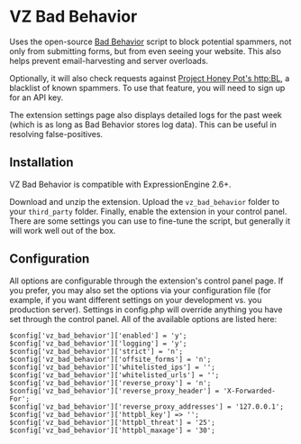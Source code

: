 VZ Bad Behavior
===============

Uses the open-source [Bad Behavior](http://bad-behavior.ioerror.us/) script to block potential spammers, not only from submitting forms, but from even seeing your website. This also helps prevent email-harvesting and server overloads.

Optionally, it will also check requests against [Project Honey Pot's http:BL](http://www.projecthoneypot.org/services_overview.php), a blacklist of known spammers. To use that feature, you will need to sign up for an API key.

The extension settings page also displays detailed logs for the past week (which is as long as Bad Behavior stores log data). This can be useful in resolving false-positives.

Installation
------------

VZ Bad Behavior is compatible with ExpressionEngine 2.6+.

Download and unzip the extension. Upload the `vz_bad_behavior` folder to your `third_party` folder. Finally, enable the extension in your control panel. There are some settings you can use to fine-tune the script, but generally it will work well out of the box.

Configuration
-------------

All options are configurable through the extension's control panel page. If you prefer, you may also set the options via your configuration file (for example, if you want different settings on your development vs. you production server). Settings in config.php will override anything you have set through the control panel. All of the available options are listed here:

    $config['vz_bad_behavior']['enabled'] = 'y';
    $config['vz_bad_behavior']['logging'] = 'y';
    $config['vz_bad_behavior']['strict'] = 'n';
    $config['vz_bad_behavior']['offsite_forms'] = 'n';
    $config['vz_bad_behavior']['whitelisted_ips'] = '';
    $config['vz_bad_behavior']['whitelisted_urls'] = '';
    $config['vz_bad_behavior']['reverse_proxy'] = 'n';
    $config['vz_bad_behavior']['reverse_proxy_header'] = 'X-Forwarded-For';
    $config['vz_bad_behavior']['reverse_proxy_addresses'] = '127.0.0.1';
    $config['vz_bad_behavior']['httpbl_key'] => '';
    $config['vz_bad_behavior']['httpbl_threat'] = '25';
    $config['vz_bad_behavior']['httpbl_maxage'] = '30';